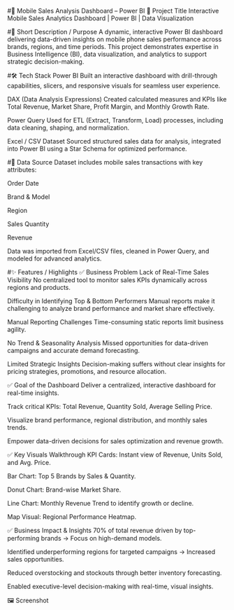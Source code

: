 #📱 Mobile Sales Analysis Dashboard – Power BI
📌 Project Title
Interactive Mobile Sales Analytics Dashboard | Power BI | Data Visualization

#📝 Short Description / Purpose
A dynamic, interactive Power BI dashboard delivering data-driven insights on mobile phone sales performance across brands, regions, and time periods. This project demonstrates expertise in Business Intelligence (BI), data visualization, and analytics to support strategic decision-making.

#🛠 Tech Stack
Power BI
Built an interactive dashboard with drill-through capabilities, slicers, and responsive visuals for seamless user experience.

DAX (Data Analysis Expressions)
Created calculated measures and KPIs like Total Revenue, Market Share, Profit Margin, and Monthly Growth Rate.

Power Query
Used for ETL (Extract, Transform, Load) processes, including data cleaning, shaping, and normalization.

Excel / CSV Dataset
Sourced structured sales data for analysis, integrated into Power BI using a Star Schema for optimized performance.

#📂 Data Source
Dataset includes mobile sales transactions with key attributes:

Order Date

Brand & Model

Region

Sales Quantity

Revenue

Data was imported from Excel/CSV files, cleaned in Power Query, and modeled for advanced analytics.

#✨ Features / Highlights
✅ Business Problem
Lack of Real-Time Sales Visibility
No centralized tool to monitor sales KPIs dynamically across regions and products.

Difficulty in Identifying Top & Bottom Performers
Manual reports make it challenging to analyze brand performance and market share effectively.

Manual Reporting Challenges
Time-consuming static reports limit business agility.

No Trend & Seasonality Analysis
Missed opportunities for data-driven campaigns and accurate demand forecasting.

Limited Strategic Insights
Decision-making suffers without clear insights for pricing strategies, promotions, and resource allocation.

✅ Goal of the Dashboard
Deliver a centralized, interactive dashboard for real-time insights.

Track critical KPIs: Total Revenue, Quantity Sold, Average Selling Price.

Visualize brand performance, regional distribution, and monthly sales trends.

Empower data-driven decisions for sales optimization and revenue growth.

✅ Key Visuals Walkthrough
KPI Cards: Instant view of Revenue, Units Sold, and Avg. Price.

Bar Chart: Top 5 Brands by Sales & Quantity.

Donut Chart: Brand-wise Market Share.

Line Chart: Monthly Revenue Trend to identify growth or decline.

Map Visual: Regional Performance Heatmap.

✅ Business Impact & Insights
70% of total revenue driven by top-performing brands → Focus on high-demand models.

Identified underperforming regions for targeted campaigns → Increased sales opportunities.

Reduced overstocking and stockouts through better inventory forecasting.

Enabled executive-level decision-making with real-time, visual insights.

🖼 Screenshot


